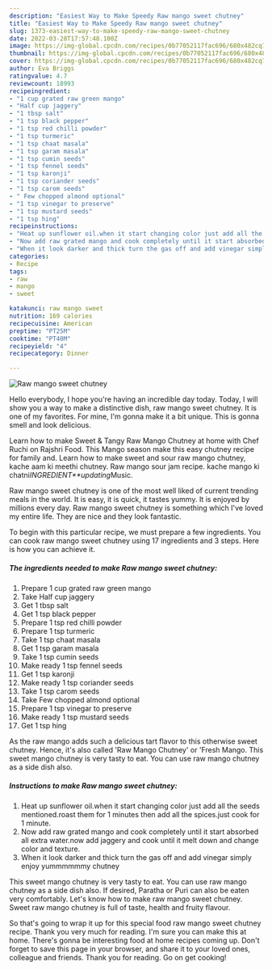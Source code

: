 ```yaml
---
description: "Easiest Way to Make Speedy Raw mango sweet chutney"
title: "Easiest Way to Make Speedy Raw mango sweet chutney"
slug: 1373-easiest-way-to-make-speedy-raw-mango-sweet-chutney
date: 2022-03-28T17:57:48.100Z
image: https://img-global.cpcdn.com/recipes/0b77052117fac696/680x482cq70/raw-mango-sweet-chutney-recipe-main-photo.jpg
thumbnail: https://img-global.cpcdn.com/recipes/0b77052117fac696/680x482cq70/raw-mango-sweet-chutney-recipe-main-photo.jpg
cover: https://img-global.cpcdn.com/recipes/0b77052117fac696/680x482cq70/raw-mango-sweet-chutney-recipe-main-photo.jpg
author: Eva Briggs
ratingvalue: 4.7
reviewcount: 18993
recipeingredient:
- "1 cup grated raw green mango"
- "Half cup jaggery"
- "1 tbsp salt"
- "1 tsp black pepper"
- "1 tsp red chilli powder"
- "1 tsp turmeric"
- "1 tsp chaat masala"
- "1 tsp garam masala"
- "1 tsp cumin seeds"
- "1 tsp fennel seeds"
- "1 tsp karonji"
- "1 tsp coriander seeds"
- "1 tsp carom seeds"
- " Few chopped almond optional"
- "1 tsp vinegar to preserve"
- "1 tsp mustard seeds"
- "1 tsp hing"
recipeinstructions:
- "Heat up sunflower oil.when it start changing color just add all the seeds mentioned.roast them for 1 minutes then add all the spices.just cook for 1 minute."
- "Now add raw grated mango and cook completely until it start absorbed all extra water.now add jaggery and cook until it melt down and change color and texture."
- "When it look darker and thick turn the gas off and add vinegar simply enjoy yummmmmmy chutney"
categories:
- Recipe
tags:
- raw
- mango
- sweet

katakunci: raw mango sweet 
nutrition: 169 calories
recipecuisine: American
preptime: "PT25M"
cooktime: "PT40M"
recipeyield: "4"
recipecategory: Dinner

---
```



![Raw mango sweet chutney](https://img-global.cpcdn.com/recipes/0b77052117fac696/680x482cq70/raw-mango-sweet-chutney-recipe-main-photo.jpg)

Hello everybody, I hope you're having an incredible day today. Today, I will show you a way to make a distinctive dish, raw mango sweet chutney. It is one of my favorites. For mine, I'm gonna make it a bit unique. This is gonna smell and look delicious.

Learn how to make Sweet &amp; Tangy Raw Mango Chutney at home with Chef Ruchi on Rajshri Food. This Mango season make this easy chutney recipe for family and. Learn how to make sweet and sour raw mango chutney, kache aam ki meethi chutney. Raw mango sour jam recipe. kache mango ki chatni*INGREDIENT**updating*Music.

Raw mango sweet chutney is one of the most well liked of current trending meals in the world. It is easy, it is quick, it tastes yummy. It is enjoyed by millions every day. Raw mango sweet chutney is something which I've loved my entire life. They are nice and they look fantastic.


To begin with this particular recipe, we must prepare a few ingredients. You can cook raw mango sweet chutney using 17 ingredients and 3 steps. Here is how you can achieve it.

<!--inarticleads1-->

##### The ingredients needed to make Raw mango sweet chutney:

1. Prepare 1 cup grated raw green mango
1. Take Half cup jaggery
1. Get 1 tbsp salt
1. Get 1 tsp black pepper
1. Prepare 1 tsp red chilli powder
1. Prepare 1 tsp turmeric
1. Take 1 tsp chaat masala
1. Get 1 tsp garam masala
1. Take 1 tsp cumin seeds
1. Make ready 1 tsp fennel seeds
1. Get 1 tsp karonji
1. Make ready 1 tsp coriander seeds
1. Take 1 tsp carom seeds
1. Take  Few chopped almond optional
1. Prepare 1 tsp vinegar to preserve
1. Make ready 1 tsp mustard seeds
1. Get 1 tsp hing


As the raw mango adds such a delicious tart flavor to this otherwise sweet chutney. Hence, it&#39;s also called &#39;Raw Mango Chutney&#39; or &#39;Fresh Mango. This sweet mango chutney is very tasty to eat. You can use raw mango chutney as a side dish also. 

<!--inarticleads2-->

##### Instructions to make Raw mango sweet chutney:

1. Heat up sunflower oil.when it start changing color just add all the seeds mentioned.roast them for 1 minutes then add all the spices.just cook for 1 minute.
1. Now add raw grated mango and cook completely until it start absorbed all extra water.now add jaggery and cook until it melt down and change color and texture.
1. When it look darker and thick turn the gas off and add vinegar simply enjoy yummmmmmy chutney


This sweet mango chutney is very tasty to eat. You can use raw mango chutney as a side dish also. If desired, Paratha or Puri can also be eaten very comfortably. Let&#39;s know how to make raw mango sweet chutney. Sweet raw mango chutney is full of taste, health and fruity flavour. 

So that's going to wrap it up for this special food raw mango sweet chutney recipe. Thank you very much for reading. I'm sure you can make this at home. There's gonna be interesting food at home recipes coming up. Don't forget to save this page in your browser, and share it to your loved ones, colleague and friends. Thank you for reading. Go on get cooking!
